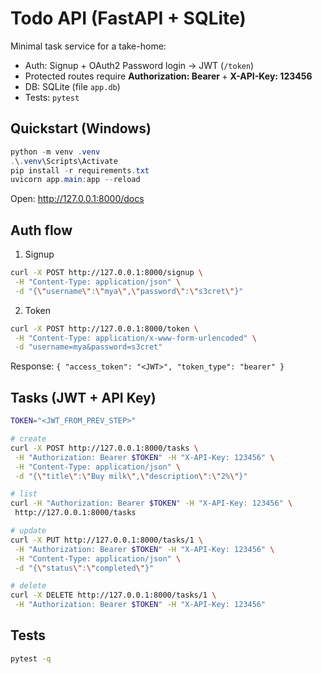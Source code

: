 # Todo API (FastAPI + SQLite)

Minimal task service for a take-home:

-   Auth: Signup + OAuth2 Password login → JWT (`/token`)
-   Protected routes require **Authorization: Bearer <token>** + **X-API-Key: 123456**
-   DB: SQLite (file `app.db`)
-   Tests: `pytest`

## Quickstart (Windows)

```powershell
python -m venv .venv
.\.venv\Scripts\Activate
pip install -r requirements.txt
uvicorn app.main:app --reload
```

Open: <http://127.0.0.1:8000/docs>

## Auth flow

1. Signup

```bash
curl -X POST http://127.0.0.1:8000/signup \
 -H "Content-Type: application/json" \
 -d "{\"username\":\"mya\",\"password\":\"s3cret\"}"
```

2. Token

```bash
curl -X POST http://127.0.0.1:8000/token \
 -H "Content-Type: application/x-www-form-urlencoded" \
 -d "username=mya&password=s3cret"
```

Response: `{ "access_token": "<JWT>", "token_type": "bearer" }`

## Tasks (JWT + API Key)

```bash
TOKEN="<JWT_FROM_PREV_STEP>"

# create
curl -X POST http://127.0.0.1:8000/tasks \
 -H "Authorization: Bearer $TOKEN" -H "X-API-Key: 123456" \
 -H "Content-Type: application/json" \
 -d "{\"title\":\"Buy milk\",\"description\":\"2%\"}"

# list
curl -H "Authorization: Bearer $TOKEN" -H "X-API-Key: 123456" \
 http://127.0.0.1:8000/tasks

# update
curl -X PUT http://127.0.0.1:8000/tasks/1 \
 -H "Authorization: Bearer $TOKEN" -H "X-API-Key: 123456" \
 -H "Content-Type: application/json" \
 -d "{\"status\":\"completed\"}"

# delete
curl -X DELETE http://127.0.0.1:8000/tasks/1 \
 -H "Authorization: Bearer $TOKEN" -H "X-API-Key: 123456"
```

## Tests

```bash
pytest -q
```
